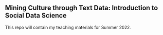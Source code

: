 ## Mining Culture through Text Data: Introduction to Social Data Science

This repo will contain my teaching materials for Summer 2022.
